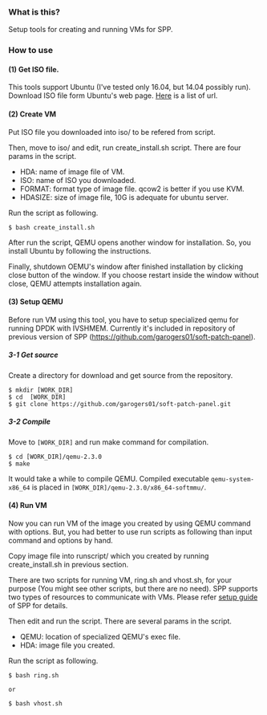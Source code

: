 ### What is this?

Setup tools for creating and running VMs for SPP.


### How to use

#### (1) Get ISO file.

This tools support Ubuntu (I've tested only 16.04, but 14.04 possibly run).
Download ISO file form Ubuntu's web page.
[Here](iso/iso-list.txt) is a list of url.


#### (2) Create VM

Put ISO file you downloaded into iso/ to be refered from script.

Then, move to iso/ and edit, run create_install.sh script.
There are four params in the script.
  - HDA: name of image file of VM.
  - ISO: name of ISO you downloaded.
  - FORMAT: format type of image file. qcow2 is better if you use KVM.
  - HDASIZE: size of image file, 10G is adequate for ubuntu server.

Run the script as following.

```
$ bash create_install.sh
```

After run the script, QEMU opens another window for installation.
So, you install Ubuntu by following the instructions.

Finally, shutdown OEMU's window after finished installation by clicking close button of the window.
If you choose restart inside the window without close, QEMU attempts installation again.


#### (3) Setup QEMU

Before run VM using this tool, you have to setup specialized qemu
for running DPDK with IVSHMEM.
Currently it's included in repository of
previous version of SPP (https://github.com/garogers01/soft-patch-panel).

##### 3-1 Get source

Create a directory for download and get source from the repository.

```
$ mkdir [WORK_DIR]
$ cd  [WORK_DIR]
$ git clone https://github.com/garogers01/soft-patch-panel.git
```

##### 3-2 Compile

Move to `[WORK_DIR]` and run make command for compilation.

```
$ cd [WORK_DIR]/qemu-2.3.0
$ make
```

It would take a while to compile QEMU.
Compiled executable `qemu-system-x86_64` is placed in `[WORK_DIR]/qemu-2.3.0/x86_64-softmmu/`.


#### (4) Run VM

Now you can run VM of the image you created by using QEMU command with options.
But, you had better to use run scripts as following than input command and options by hand.

Copy image file into runscript/ which you created by running create_install.sh in previous section.

There are two scripts for running VM, ring.sh and vhost.sh, for your purpose (You might see other scripts, but there are no need).
SPP supports two types of resources to communicate with VMs.
Please refer [setup guide](http://dpdk.org/browse/apps/spp/tree/examples/multi_process/patch_panel/docs/setup_guide.md) of SPP for details.

Then edit and run the script.
There are several params in the script.
  - QEMU: location of specialized QEMU's exec file.
  - HDA: image file you created.

Run the script as following.

```
$ bash ring.sh

or 

$ bash vhost.sh
```
